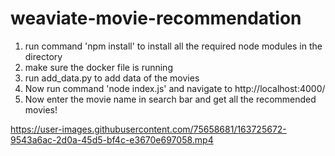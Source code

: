 # weaviate-movie-recommendation
 
1. run command 'npm install' to install all the required node modules in the directory
2. make sure the docker file is running
3. run add_data.py to add data of the movies
4. Now run command 'node index.js' and navigate to http://localhost:4000/
5. Now enter the movie name in search bar and get all the recommended movies!



https://user-images.githubusercontent.com/75658681/163725672-9543a6ac-2d0a-45d5-bf4c-e3670e697058.mp4

